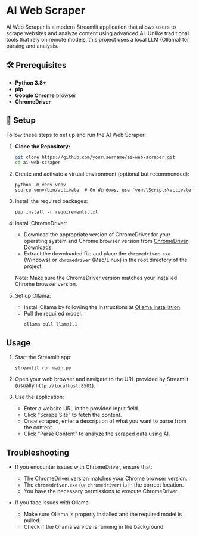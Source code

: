 # AI Web Scraper

AI Web Scraper is a modern Streamlit application that allows users to scrape websites and analyze content using advanced AI. Unlike traditional tools that rely on remote models, this project uses a local LLM (Ollama) for parsing and analysis.

## 🛠️ Prerequisites

- **Python 3.8+**
- **pip**
- **Google Chrome** browser
- **ChromeDriver**

## 🚀 Setup

Follow these steps to set up and run the AI Web Scraper:

1. **Clone the Repository:**
   ```bash
   git clone https://github.com/yourusername/ai-web-scraper.git
   cd ai-web-scraper
   ```

2. Create and activate a virtual environment (optional but recommended):
   ```
   python -m venv venv
   source venv/bin/activate  # On Windows, use `venv\Scripts\activate`
   ```

3. Install the required packages:
   ```
   pip install -r requirements.txt
   ```

4. Install ChromeDriver:
   - Download the appropriate version of ChromeDriver for your operating system and Chrome browser version from [ChromeDriver Downloads](https://sites.google.com/a/chromium.org/chromedriver/downloads).
   - Extract the downloaded file and place the `chromedriver.exe` (Windows) or `chromedriver` (Mac/Linux) in the root directory of the project.

   Note: Make sure the ChromeDriver version matches your installed Chrome browser version.

5. Set up Ollama:
   - Install Ollama by following the instructions at [Ollama Installation](https://github.com/jmorganca/ollama#installation).
   - Pull the required model:
     ```
     ollama pull llama3.1
     ```

## Usage

1. Start the Streamlit app:
   ```
   streamlit run main.py
   ```

2. Open your web browser and navigate to the URL provided by Streamlit (usually `http://localhost:8501`).

3. Use the application:
   - Enter a website URL in the provided input field.
   - Click "Scrape Site" to fetch the content.
   - Once scraped, enter a description of what you want to parse from the content.
   - Click "Parse Content" to analyze the scraped data using AI.


## Troubleshooting

- If you encounter issues with ChromeDriver, ensure that:
  - The ChromeDriver version matches your Chrome browser version.
  - The `chromedriver.exe` (or `chromedriver`) is in the correct location.
  - You have the necessary permissions to execute ChromeDriver.

- If you face issues with Ollama:
  - Make sure Ollama is properly installed and the required model is pulled.
  - Check if the Ollama service is running in the background.


